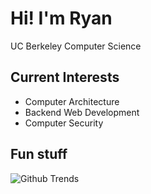 # Hi! I'm Ryan
UC Berkeley Computer Science

## Current Interests
- Computer Architecture
- Backend Web Development
- Computer Security


## Fun stuff
![Github Trends](https://api.githubtrends.io/user/svg/goblinrum/langs?time_range=one_year&include_private=True&loc_metric=changed&theme=dark)

<!--
**goblinrum/goblinrum** is a ✨ _special_ ✨ repository because its `README.md` (this file) appears on your GitHub profile.

Here are some ideas to get you started:

- 🔭 I’m currently working on ...
- 🌱 I’m currently learning ...
- 👯 I’m looking to collaborate on ...
- 🤔 I’m looking for help with ...
- 💬 Ask me about ...
- 📫 How to reach me: ...
- 😄 Pronouns: ...
- ⚡ Fun fact: ...
-->

